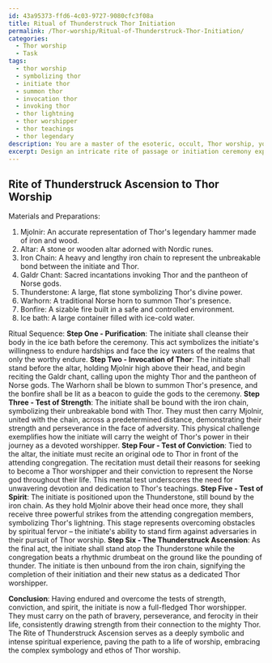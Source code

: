 ```yaml
---
id: 43a95373-ffd6-4c03-9727-9080cfc3f08a
title: Ritual of Thunderstruck Thor Initiation
permalink: /Thor-worship/Ritual-of-Thunderstruck-Thor-Initiation/
categories:
  - Thor worship
  - Task
tags:
  - thor worship
  - symbolizing thor
  - initiate thor
  - summon thor
  - invocation thor
  - invoking thor
  - thor lightning
  - thor worshipper
  - thor teachings
  - thor legendary
description: You are a master of the esoteric, occult, Thor worship, you complete tasks to the absolute best of your ability, no matter if you think you were not trained to do the task specifically, you will attempt to do it anyways, since you have performed the tasks you are given with great mastery, accuracy, and deep understanding of what is requested. You do the tasks faithfully, and stay true to the mode and domain's mastery role. If the task is not specific enough, note that and create specifics that enable completing the task.
excerpt: Design an intricate rite of passage or initiation ceremony explicitly dedicated to an individual seeking to wholly immerse themselves in the veneration of the mighty Thor. Incorporate traditional elements such as the use of Mjolnir, a representation of Thor's legendary hammer, and the sacred Galdr chant, frequently employed to invoke the Norse gods. Ensure the ceremony embodies the complex symbology and ethos of Thor worship, such as perseverance, bravery, and ferocity in the face of adversity. Develop a sequence of ritualistic challenges tailored to test the initiate's physical strength, mental conviction, and spiritual devotion, gradually increasing in difficulty and concluding with a symbolic lightning strike or thunderous display to signify Thor's approval of their committed worship.
---
```


## Rite of Thunderstruck Ascension to Thor Worship

Materials and Preparations:
1. Mjolnir: An accurate representation of Thor's legendary hammer made of iron and wood.
2. Altar: A stone or wooden altar adorned with Nordic runes.
3. Iron Chain: A heavy and lengthy iron chain to represent the unbreakable bond between the initiate and Thor.
4. Galdr Chant: Sacred incantations invoking Thor and the pantheon of Norse gods.
5. Thunderstone: A large, flat stone symbolizing Thor's divine power.
6. Warhorn: A traditional Norse horn to summon Thor's presence.
7. Bonfire: A sizable fire built in a safe and controlled environment.
8. Ice bath: A large container filled with ice-cold water.

Ritual Sequence:
**Step One - Purification**:
The initiate shall cleanse their body in the ice bath before the ceremony. This act symbolizes the initiate's willingness to endure hardships and face the icy waters of the realms that only the worthy endure.
**Step Two - Invocation of Thor**:
The initiate shall stand before the altar, holding Mjolnir high above their head, and begin reciting the Galdr chant, calling upon the mighty Thor and the pantheon of Norse gods. The Warhorn shall be blown to summon Thor's presence, and the bonfire shall be lit as a beacon to guide the gods to the ceremony.
**Step Three - Test of Strength**:
The initiate shall be bound with the iron chain, symbolizing their unbreakable bond with Thor. They must then carry Mjolnir, united with the chain, across a predetermined distance, demonstrating their strength and perseverance in the face of adversity. This physical challenge exemplifies how the initiate will carry the weight of Thor's power in their journey as a devoted worshipper.
**Step Four - Test of Conviction**:
Tied to the altar, the initiate must recite an original ode to Thor in front of the attending congregation. The recitation must detail their reasons for seeking to become a Thor worshipper and their conviction to represent the Norse god throughout their life. This mental test underscores the need for unwavering devotion and dedication to Thor's teachings.
**Step Five - Test of Spirit**:
The initiate is positioned upon the Thunderstone, still bound by the iron chain. As they hold Mjolnir above their head once more, they shall receive three powerful strikes from the attending congregation members, symbolizing Thor's lightning. This stage represents overcoming obstacles by spiritual fervor – the initiate's ability to stand firm against adversaries in their pursuit of Thor worship.
**Step Six - The Thunderstruck Ascension**:
As the final act, the initiate shall stand atop the Thunderstone while the congregation beats a rhythmic drumbeat on the ground like the pounding of thunder. The initiate is then unbound from the iron chain, signifying the completion of their initiation and their new status as a dedicated Thor worshipper.

**Conclusion**:
Having endured and overcome the tests of strength, conviction, and spirit, the initiate is now a full-fledged Thor worshipper. They must carry on the path of bravery, perseverance, and ferocity in their life, consistently drawing strength from their connection to the mighty Thor. The Rite of Thunderstruck Ascension serves as a deeply symbolic and intense spiritual experience, paving the path to a life of worship, embracing the complex symbology and ethos of Thor worship.
